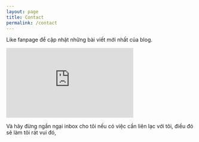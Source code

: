 ```yaml
---
layout: page
title: Contact
permalink: /contact
---
```


Like fanpage để cập nhật những bài viết mới nhất của blog.

<iframe src="https://www.facebook.com/plugins/page.php?href=https%3A%2F%2Fwww.facebook.com%2Fremiblog%2Fabout%3Fref%3Dpage_internal&tabs=timeline&width=340&height=187&small_header=false&adapt_container_width=true&hide_cover=false&show_facepile=true&appId=4610405982398409" width="340" height="187" style="border:none;overflow:hidden" scrolling="no" frameborder="0" allowfullscreen="true" allow="autoplay; clipboard-write; encrypted-media; picture-in-picture; web-share"></iframe>

Và hãy đừng ngần ngại inbox cho tôi nếu có việc cần liên lạc với tôi, điều đó sẽ làm tôi rát vui đó,